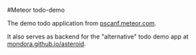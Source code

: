 #Meteor todo-demo

The demo todo application from [pscanf.meteor.com](http://pscanf.meteor.com).

It also serves as backend for the "alternative" todo demo app at [mondora.github.io/asteroid](http://mondora.github.io/asteroid).
